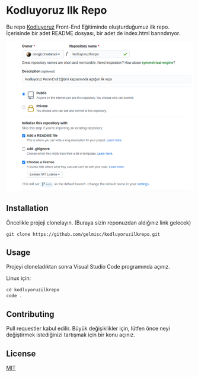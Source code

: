 # Kodluyoruz Ilk Repo

Bu repo [Kodluyoruz](https://www.kodluyoruz.org/) Front-End Eğitiminde oluşturduğumuz ilk repo. İçerisinde bir adet README dosyası, bir adet de index.html barındırıyor.

![](github.png)

## Installation

Öncelikle projeji clonelayın. (Buraya sizin reponuzdan aldığınız link gelecek)

~~~ 
git clone https://github.com/gelmisc/kodluyoruzilkrepo.git

 ~~~
## Usage

Projeyi cloneladıktan sonra Visual Studio Code programında açınız.

Linux için:

~~~Linux
cd kodluyoruzilkrepo
code .
~~~

## Contributing

Pull requestler kabul edilir. Büyük değişiklikler için, lütfen önce neyi değiştirmek istediğinizi tartışmak için bir konu açınız.

## License
[MIT](https://choosealicense.com/licenses/mit/)
